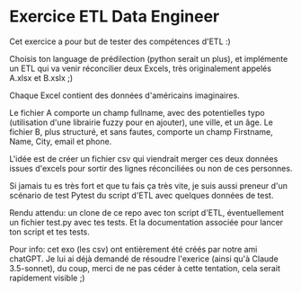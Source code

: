 # Exercice ETL Data Engineer

Cet exercice a pour but de tester des compétences d'ETL :)

Choisis ton language de prédilection (python serait un plus), et implémente un ETL qui va venir réconcilier deux Excels, très originalement appelés A.xlsx et B.xslx ;)

Chaque Excel contient des données d'américains imaginaires.

Le fichier A comporte un champ fullname, avec des potentielles typo (utilisation d'une librairie fuzzy pour en ajouter), une ville, et un âge.
Le fichier B, plus structuré, et sans fautes, comporte un champ Firstname, Name, City, email et phone.

L'idée est de créer un fichier csv qui viendrait merger ces deux données issues d'excels pour sortir des lignes réconciliées ou non de ces personnes.

Si jamais tu es très fort et que tu fais ça très vite, je suis aussi preneur d'un scénario de test Pytest du script d'ETL avec quelques données de test.

Rendu attendu: un clone de ce repo avec ton script d'ETL, éventuellement un fichier test.py avec tes tests. Et la documentation associée pour lancer ton script et tes tests.

Pour info: cet exo (les csv) ont entièrement été créés par notre ami chatGPT.
Je lui ai déjà demandé de résoudre l'exerice (ainsi qu'à Claude 3.5-sonnet), du coup, merci de ne pas céder à cette tentation, cela serait rapidement visible ;)